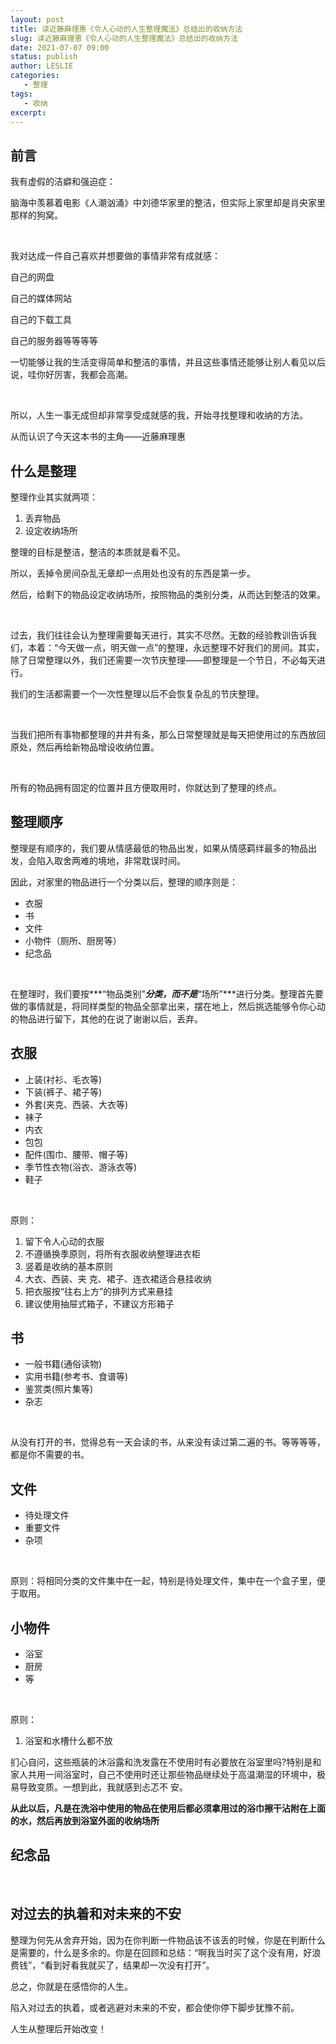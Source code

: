 ```yaml
---
layout: post
title: 读近藤麻理惠《令人心动的人生整理魔法》总结出的收纳方法
slug: 读近藤麻理惠《令人心动的人生整理魔法》总结出的收纳方法
date: 2021-07-07 09:00
status: publish
author: LESLIE
categories: 
   - 整理
tags:
   - 收纳
excerpt: 
---
```


## 前言

我有虚假的洁癖和强迫症：

脑海中羡慕着电影《人潮汹涌》中刘德华家里的整洁，但实际上家里却是肖央家里那样的狗窝。  

<br/>


我对达成一件自己喜欢并想要做的事情非常有成就感：

自己的网盘

自己的媒体网站

自己的下载工具

自己的服务器等等等等

一切能够让我的生活变得简单和整洁的事情，并且这些事情还能够让别人看见以后说，哇你好厉害，我都会高潮。  

<br/>

所以，人生一事无成但却非常享受成就感的我，开始寻找整理和收纳的方法。

从而认识了今天这本书的主角——近藤麻理惠


## 什么是整理

整理作业其实就两项：

1. 丢弃物品
2. 设定收纳场所 

整理的目标是整洁，整洁的本质就是看不见。

所以，丢掉令房间杂乱无章却一点用处也没有的东西是第一步。

然后，给剩下的物品设定收纳场所，按照物品的类别分类，从而达到整洁的效果。

<br/>

过去，我们往往会认为整理需要每天进行，其实不尽然。无数的经验教训告诉我们，本着：“今天做一点，明天做一点”的整理，永远整理不好我们的房间。其实，除了日常整理以外，我们还需要一次节庆整理——即整理是一个节日，不必每天进行。

我们的生活都需要一个一次性整理以后不会恢复杂乱的节庆整理。

<br/>

当我们把所有事物都整理的井井有条，那么日常整理就是每天把使用过的东西放回原处，然后再给新物品增设收纳位置。

<br/>

所有的物品拥有固定的位置并且方便取用时，你就达到了整理的终点。

## 整理顺序

整理是有顺序的，我们要从情感最低的物品出发，如果从情感羁绊最多的物品出发，会陷入取舍两难的境地，非常耽误时间。

因此，对家里的物品进行一个分类以后，整理的顺序则是：

- 衣服
- 书
- 文件
- 小物件（厕所、厨房等）
- 纪念品

<br/>

在整理时，我们要按***“物品类别”***分类，而不是***“场所”***进行分类。整理首先要做的事情就是，将同样类型的物品全部拿出来，摆在地上，然后挑选能够令你心动的物品进行留下，其他的在说了谢谢以后，丢弃。

## 衣服

- 上装(衬衫、毛衣等)
- 下装(裤子、裙子等)
- 外套(夹克、西装、大衣等)
- 袜子
- 内衣
- 包包
-  配件(围巾、腰带、帽子等)
- 季节性衣物(浴衣、游泳衣等)
- 鞋子

<br/>

原则：

1. 留下令人心动的衣服
2. 不遵循换季原则，将所有衣服收纳整理进衣柜
3. 竖着是收纳的基本原则
4. 大衣、西装、夹 克、裙子、连衣裙适合悬挂收纳
5. 把衣服按“往右上方”的排列方式来悬挂
6. 建议使用抽屉式箱子，不建议方形箱子

## 书

- 一般书籍(通俗读物)
- 实用书籍(参考书、食谱等)
- 鉴赏类(照片集等)
- 杂志

<br/>

从没有打开的书，觉得总有一天会读的书，从来没有读过第二遍的书。等等等等，都是你不需要的书。

## 文件

- 待处理文件
- 重要文件
- 杂项

<br/>

原则：将相同分类的文件集中在一起，特别是待处理文件，集中在一个盒子里，便于取用。

## 小物件

- 浴室
- 厨房
- 等

<br/>

原则：

1. 浴室和水槽什么都不放

扪心自问，这些瓶装的沐浴露和洗发露在不使用时有必要放在浴室里吗?特别是和家人共用一间浴室时，自己不使用时还让那些物品继续处于高温潮湿的环境中，极易导致变质。一想到此，我就感到忐忑不
安。

**从此以后，凡是在洗浴中使用的物品在使用后都必须拿用过的浴巾擦干沾附在上面的水，然后再放到浴室外面的收纳场所**

## 纪念品

<br/>



## 对过去的执着和对未来的不安

整理为何先从舍弃开始，因为在你判断一件物品该不该丢的时候，你是在判断什么是需要的，什么是多余的。你是在回顾和总结：“啊我当时买了这个没有用，好浪费钱”，“看到好看我就买了，结果却一次没有打开”。

总之，你就是在感悟你的人生。

陷入对过去的执着，或者逃避对未来的不安，都会使你停下脚步犹豫不前。

人生从整理后开始改变！
